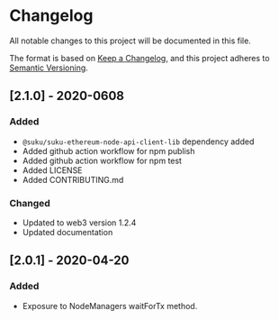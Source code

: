 # Changelog
All notable changes to this project will be documented in this file.

The format is based on [Keep a Changelog](https://keepachangelog.com/en/1.0.0/),
and this project adheres to [Semantic Versioning](https://semver.org/spec/v2.0.0.html).

## [2.1.0] - 2020-0608
### Added
- `@suku/suku-ethereum-node-api-client-lib` dependency added
- Added github action workflow for npm publish
- Added github action workflow for npm test
- Added LICENSE
- Added CONTRIBUTING.md

### Changed
- Updated to web3 version 1.2.4
- Updated documentation

## [2.0.1] - 2020-04-20
### Added
- Exposure to NodeManagers waitForTx method. 
